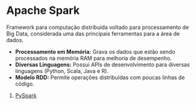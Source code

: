 # Apache Spark
Framework para computação distribuida voltado para processamento de Big Data, considerada uma das principais ferramentas para a área de dados.
- **Processamento em Memória:** Grava os dados que estão sendo processados na memória RAM para melhoria de desempenho.
- **Diversas Linguagens:** Possui APIs de desenvolvimento para diversas linguagens (Python, Scala, Java e R).
- **Modelo RDD:** Permite operações distribuídas com poucas linhas de código.
1. [PySpark](./spark_python/pyspark.md)
